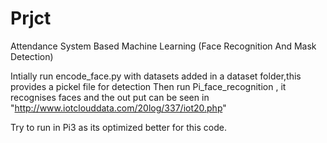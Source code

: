 # Prjct
Attendance System Based Machine Learning (Face Recognition And Mask Detection)

Intially run encode_face.py with datasets added in a dataset folder,this provides a pickel file for detection
Then run Pi_face_recognition , it recognises faces and the out put can be seen in "http://www.iotclouddata.com/20log/337/iot20.php"

Try to run in Pi3 as its optimized better for this code.

